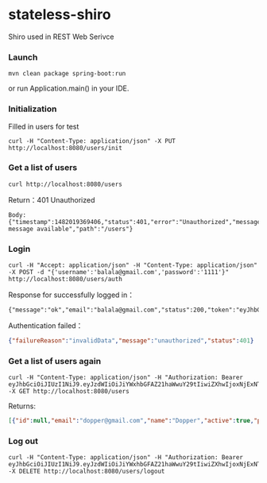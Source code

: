 # stateless-shiro
Shiro used in REST Web Serivce

### Launch
```
mvn clean package spring-boot:run
```
or run Application.main() in your IDE.

### Initialization
Filled in users for test
````
curl -H "Content-Type: application/json" -X PUT http://localhost:8080/users/init
````

### Get a list of users
```
curl http://localhost:8080/users
```
Return：401 Unauthorized
```
Body: {"timestamp":1482019369406,"status":401,"error":"Unauthorized","message":"No message available","path":"/users"}
```

### Login
```
curl -H "Accept: application/json" -H "Content-Type: application/json" -X POST -d "{'username':'balala@gmail.com','password':'1111'}" http://localhost:8080/users/auth
```
Response for successfully logged in：
```
{"message":"ok","email":"balala@gmail.com","status":200,"token":"eyJhbGciOiJIUzI1NiJ9.eyJzdWIiOiJiYWxhbGFAZ21haWwuY29tIiwiZXhwIjoxNjExNTkwNDAwfQ.hFy5UzQ9J3sUIt2PC79u4JtQM2q57z7PwhzV39loIBs"}
```

Authentication failed：
```json
{"failureReason":"invalidData","message":"unauthorized","status":401}
```

### Get a list of users again
```
curl -H "Content-Type: application/json" -H "Authorization: Bearer eyJhbGciOiJIUzI1NiJ9.eyJzdWIiOiJiYWxhbGFAZ21haWwuY29tIiwiZXhwIjoxNjExNTkwNDAwfQ.hFy5UzQ9J3sUIt2PC79u4JtQM2q57z7PwhzV39loIBs" -X GET http://localhost:8080/users
```
Returns:
```json
[{"id":null,"email":"dopper@gmail.com","name":"Dopper","active":true,"password":"$shiro1$SHA-256$500000$ZSH+0wy6o2657wepeJsCyg==$FjTsLhJl9M+z4qsAMxF5afSzpp1Vo5FmjiklO/dujnk=","roles":[{"id":null,"name":"DO_SOMETHING","description":null,"permissions":[{"id":null,"name":"DO_SOMETHING","description":null}]}]},{"id":null,"email":"balala@gmail.com","name":"Balala","active":true,"password":"$shiro1$SHA-256$500000$WtO6/UO62knKgYWkjDQeiA==$qimvEhdEXxmcI5CfPJ5vqIh4pGXoCPQSNgJ51Q8OLy0=","roles":[{"id":null,"name":"ADMIN","description":null,"permissions":[{"id":null,"name":"VIEW_ALL_USERS","description":null}]}]}]
```
### Log out
```
curl -H "Content-Type: application/json" -H "Authorization: Bearer eyJhbGciOiJIUzI1NiJ9.eyJzdWIiOiJiYWxhbGFAZ21haWwuY29tIiwiZXhwIjoxNjExNTkwNDAwfQ.hFy5UzQ9J3sUIt2PC79u4JtQM2q57z7PwhzV39loIBs" -X DELETE http://localhost:8080/users/logout
```
